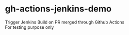 # gh-actions-jenkins-demo
Trigger Jenkins Build on PR merged through Github Actions
<br/>
For testing purpose only
